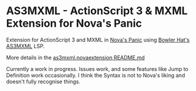 # AS3MXML - ActionScript 3 & MXML Extension for Nova's Panic

Extension for ActionScript 3 and MXML in [Nova's Panic](https://nova.app/) using [Bowler Hat's AS3MXML](https://github.com/BowlerHatLLC/vscode-as3mxml) LSP.

More details in the [as3mxml.novaextension README.md](as3mxml.novaextension/README.md)

Currently a work in progress. Issues work, and some features like Jump to Definition work occasionally. I think the Syntax is not to Nova's liking and doesn't fully recognise things.